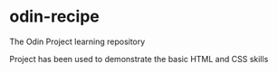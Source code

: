 # odin-recipe
The Odin Project learning repository

Project has been used to demonstrate the  basic HTML and CSS skills 